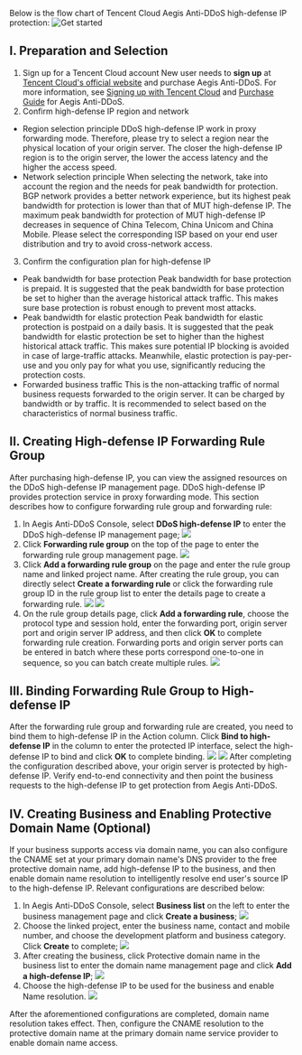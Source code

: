 Below is the flow chart of Tencent Cloud Aegis Anti-DDoS high-defense IP protection:
![Get started](https://main.qcloudimg.com/raw/50f86c7058e62640a279c292fc5d8bb8.png)
## **I. Preparation and Selection**
1. Sign up for a Tencent Cloud account
New user needs to **sign up** at [Tencent Cloud's official website](https://cloud.tencent.com/) and purchase Aegis Anti-DDoS. For more information, see [Signing up with Tencent Cloud](https://cloud.tencent.com/document/product/378/9603) and [Purchase Guide](https://cloud.tencent.com/document/product/685/15264) for Aegis Anti-DDoS.
2. Confirm high-defense IP region and network
 - Region selection principle
DDoS high-defense IP work in proxy forwarding mode. Therefore, please try to select a region near the physical location of your origin server. The closer the high-defense IP region is to the origin server, the lower the access latency and the higher the access speed.
 - Network selection principle
When selecting the network, take into account the region and the needs for peak bandwidth for protection. BGP network provides a better network experience, but its highest peak bandwidth for protection is lower than that of MUT high-defense IP. The maximum peak bandwidth for protection of MUT high-defense IP decreases in sequence of China Telecom, China Unicom and China Mobile. Please select the corresponding ISP based on your end user distribution and try to avoid cross-network access.
3. Confirm the configuration plan for high-defense IP
 - Peak bandwidth for base protection
 Peak bandwidth for base protection is prepaid. It is suggested that the peak bandwidth for base protection be set to higher than the average historical attack traffic. This makes sure base protection is robust enough to prevent most attacks.
 - Peak bandwidth for elastic protection
 Peak bandwidth for elastic protection is postpaid on a daily basis. It is suggested that the peak bandwidth for elastic protection be set to higher than the highest historical attack traffic. This makes sure potential IP blocking is avoided in case of large-traffic attacks. Meanwhile, elastic protection is pay-per-use and you only pay for what you use, significantly reducing the protection costs.
 - Forwarded business traffic
 This is the non-attacking traffic of normal business requests forwarded to the origin server. It can be charged by bandwidth or by traffic. It is recommended to select based on the characteristics of normal business traffic.

## **II. Creating High-defense IP Forwarding Rule Group**

After purchasing high-defense IP, you can view the assigned resources on the DDoS high-defense IP management page. DDoS high-defense IP provides protection service in proxy forwarding mode.
This section describes how to configure forwarding rule group and forwarding rule:
1. In Aegis Anti-DDoS Console, select **DDoS high-defense IP** to enter the DDoS high-defense IP management page;
 ![](https://i.imgur.com/Jl7I2Rm.jpg)
2. Click **Forwarding rule group** on the top of the page to enter the forwarding rule group management page.
 ![](https://i.imgur.com/MsqFmaW.jpg)
3. Click **Add a forwarding rule group** on the page and enter the rule group name and linked project name. After creating the rule group, you can directly select **Create a forwarding rule** or click the forwarding rule group ID in the rule group list to enter the details page to create a forwarding rule.
 ![](https://i.imgur.com/39tqC3z.jpg)
 ![](https://i.imgur.com/PY5rOkh.jpg)
4. On the rule group details page, click **Add a forwarding rule**, choose the protocol type and session hold, enter the forwarding port, origin server port and origin server IP address, and then click **OK** to complete forwarding rule creation.
Forwarding ports and origin server ports can be entered in batch where these ports correspond one-to-one in sequence, so you can batch create multiple rules.
 ![](https://i.imgur.com/qSdOS2p.jpg)

## **III. Binding Forwarding Rule Group to High-defense IP**
After the forwarding rule group and forwarding rule are created, you need to bind them to high-defense IP in the Action column.
Click **Bind to high-defense IP** in the column to enter the protected IP interface, select the high-defense IP to bind and click **OK** to complete binding.
![](https://i.imgur.com/9MSxCEJ.jpg)
![](https://i.imgur.com/AEJdO9K.jpg)
After completing the configuration described above, your origin server is protected by high-defense IP. Verify end-to-end connectivity and then point the business requests to the high-defense IP to get protection from Aegis Anti-DDoS.

## **IV. Creating Business and Enabling Protective Domain Name (Optional)**
If your business supports access via domain name, you can also configure the CNAME set at your primary domain name's DNS provider to the free protective domain name, add high-defense IP to the business, and then enable domain name resolution to intelligently resolve end user's source IP to the high-defense IP.
Relevant configurations are described below:
1. In Aegis Anti-DDoS Console, select **Business list** on the left to enter the business management page and click **Create a business**;
 ![](https://i.imgur.com/PWJONt5.jpg)
2. Choose the linked project, enter the business name, contact and mobile number, and choose the development platform and business category. Click **Create** to complete;
 ![](https://i.imgur.com/PVt4Wjz.jpg)
3. After creating the business, click Protective domain name in the business list to enter the domain name management page and click **Add a high-defense IP**;
 ![](https://main.qcloudimg.com/raw/a9bae728b04fc82fce3e97d6544bb2b9.png)
4. Choose the high-defense IP to be used for the business and enable Name resolution.
 ![](https://i.imgur.com/UetB42r.jpg)

After the aforementioned configurations are completed, domain name resolution takes effect. Then, configure the CNAME resolution to the protective domain name at the primary domain name service provider to enable domain name access.
